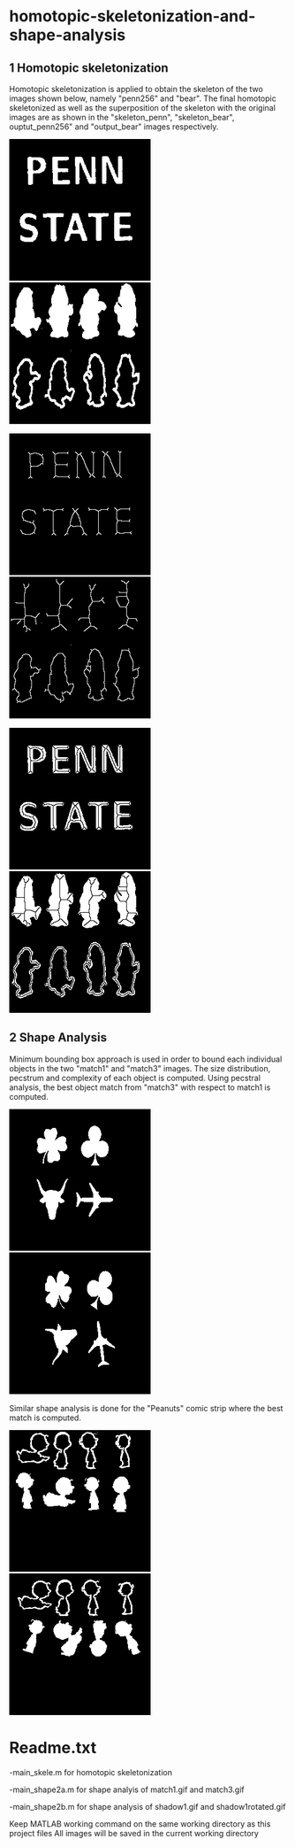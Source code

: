 # homotopic-skeletonization-and-shape-analysis
## 1 Homotopic skeletonization
Homotopic skeletonization is applied to obtain the skeleton of the two images shown below, namely "penn256" and "bear". The final homotopic skeletonized as well as the superposition of the skeleton with the original images are as shown in the "skeleton_penn", "skeleton_bear", ouptut_penn256" and "output_bear" images respectively. 


![alt text](penn256.gif "penn image")
![alt text](bear.gif "bear image")

![alt text](/Visualisation_images/finalpenn.png "skeleton_penn image")
![alt text](/Visualisation_images/finalbear.png "skeleton_bear image")

![alt text](/Visualisation_images/superpospenn.png "output_penn image")
![alt text](/Visualisation_images/superposbear.png "output_bear image")

## 2 Shape Analysis 
Minimum bounding box approach is used in order to bound each individual objects in the two "match1" and "match3" images. The size distribution, pecstrum and complexity of each object is computed. Using pecstral analysis, the best object match from "match3" with respect to match1 is computed. 


![alt text](match1.gif "match1 image")
![alt text](match3.gif "match3 image")


Similar shape analysis is done for the "Peanuts" comic strip where the best match is computed. 


![alt text](shadow1.gif "match1 image")
![alt text](shadow1rotated.gif "match3 image")



# Readme.txt 

-main_skele.m for homotopic skeletonization

-main_shape2a.m for shape analyis of match1.gif and match3.gif

-main_shape2b.m for shape analysis of shadow1.gif and shadow1rotated.gif



Keep MATLAB working command on the same working directory as this project files
All images will be saved in the current working directory

